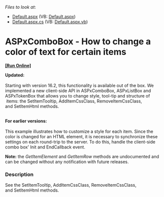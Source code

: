 <!-- default file list -->
*Files to look at*:

* [Default.aspx](./CS/Default.aspx) (VB: [Default.aspx](./VB/Default.aspx))
* [Default.aspx.cs](./CS/Default.aspx.cs) (VB: [Default.aspx.vb](./VB/Default.aspx.vb))
<!-- default file list end -->
# ASPxComboBox - How to change a color of text for certain items
<!-- run online -->
**[[Run Online]](https://codecentral.devexpress.com/e4100/)**
<!-- run online end -->


<p><strong>Updated:<br></strong><br>Starting with version 16.2, this functionality is available out of the box. We implemented a new client-side API in ASPxComboBox, ASPxListBox and ASPxTokenBox that allows you to change style, tool-tip and structure of  items: the SetItemTooltip, AddItemCssClass, RemoveItemCssClass, and SetItemHtml methods.  </p>
<p><br><strong>For earlier versions:</strong><br><br>This example illustrates how to customize a style for each item. Since the color is changed for an HTML element, it is necessary to synchronize these settings on each round-trip to the server. To do this, handle the client-side combo box' Init and EndCallback event.</p>
<p><strong>Note:</strong> the <em>GetItemElement</em> and <em>GetItemRow</em> methods are undocumented and can be changed without any notification with future releases.</p>


<h3>Description</h3>

See&nbsp;the&nbsp;SetItemTooltip,&nbsp;AddItemCssClass,&nbsp;RemoveItemCssClass, and&nbsp;SetItemHtml methods.

<br/>


